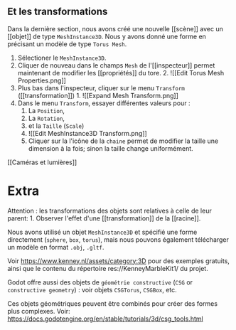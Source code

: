 Et les transformations
---------------

Dans la dernière section, nous avons créé une nouvelle [[scène]] avec un [[objet]] de type `MeshInstance3D`. Nous y avons donné une forme en précisant un modèle de type `Torus Mesh`.

1. Sélectioner le `MeshInstance3D`.
2. Cliquer de nouveau dans le champs `Mesh` de l'[[inspecteur]] permet maintenant de modifier les [[propriétés]] du tore.
	2. ![[Edit Torus Mesh Properties.png]]
3. Plus bas dans l'inspecteur, cliquer sur le menu `Transform` ([[transformation]])
		1. ![[Expand Mesh Transform.png]]
4. Dans le menu `Transform`, essayer différentes valeurs pour :
	1. La `Position`,
	3. La `Rotation`,
	4. et la `Taille` (`Scale`)
	5. ![[Edit MeshInstance3D Transform.png]]
	6. Cliquer sur la l'icône de la `chaine` permet de modifier la taille une dimension à la fois; sinon la taille change uniformément.

[[Caméras et lumières]]

Extra
====

Attention : les transformations des objets sont relatives à celle de leur parent:
	1. Observer l'effet d'une [[transformation]] de la [[racine]].

Nous avons utilisé un objet `MeshInstance3D` et spécifié une forme directement (`sphere`, `box`, `torus`), mais nous pouvons également télécharger un modèle en format `.obj`, `.gltf`.

Voir https://www.kenney.nl/assets/category:3D pour des exemples gratuits, ainsi que le contenu du répertoire res://KenneyMarbleKit1/ du projet.

Godot offre aussi des objets de `géométrie constructive` (`CSG` or `constructive geometry`) : voir objets `CSGTorus`, `CSGBox`, etc. 

Ces objets géométriques peuvent être combinés pour créer des formes plus complexes. 
Voir: https://docs.godotengine.org/en/stable/tutorials/3d/csg_tools.html
